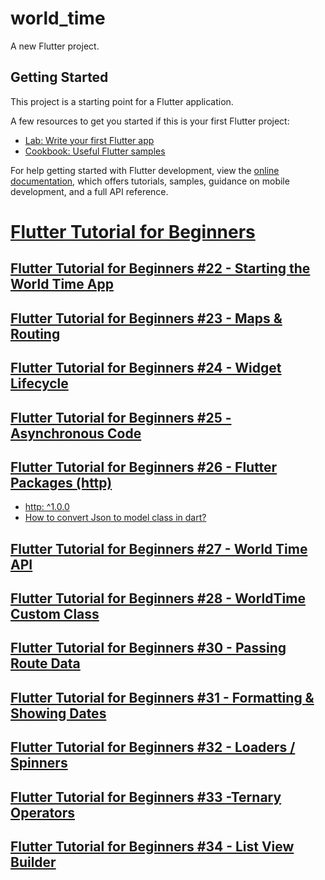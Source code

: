 # world_time

A new Flutter project.

## Getting Started

This project is a starting point for a Flutter application.

A few resources to get you started if this is your first Flutter project:

- [Lab: Write your first Flutter app](https://docs.flutter.dev/get-started/codelab)
- [Cookbook: Useful Flutter samples](https://docs.flutter.dev/cookbook)

For help getting started with Flutter development, view the
[online documentation](https://docs.flutter.dev/), which offers tutorials,
samples, guidance on mobile development, and a full API reference.

# [Flutter Tutorial for Beginners](https://www.youtube.com/playlist?list=PL4cUxeGkcC9jLYyp2Aoh6hcWuxFDX6PBJ)
## [Flutter Tutorial for Beginners #22 - Starting the World Time App](https://www.youtube.com/watch?v=WghpP9W2vXo&list=PL4cUxeGkcC9jLYyp2Aoh6hcWuxFDX6PBJ&index=23)
## [Flutter Tutorial for Beginners #23 - Maps & Routing](https://www.youtube.com/watch?v=WG5tJIAq5b0&list=PL4cUxeGkcC9jLYyp2Aoh6hcWuxFDX6PBJ&index=23)
## [Flutter Tutorial for Beginners #24 - Widget Lifecycle](https://www.youtube.com/watch?v=pDzQGolJayE&list=PL4cUxeGkcC9jLYyp2Aoh6hcWuxFDX6PBJ&index=25)
## [Flutter Tutorial for Beginners #25 - Asynchronous Code](https://www.youtube.com/watch?v=nHsxIQ9KMn0&list=PL4cUxeGkcC9jLYyp2Aoh6hcWuxFDX6PBJ&index=26)
## [Flutter Tutorial for Beginners #26 - Flutter Packages (http)](https://www.youtube.com/watch?v=WdXcJdhWcEY&list=PL4cUxeGkcC9jLYyp2Aoh6hcWuxFDX6PBJ&index=27)
* [http: ^1.0.0](https://pub.dev/packages/http/example)
* [How to convert Json to model class in dart?](https://stackoverflow.com/questions/71946696/how-to-convert-json-to-model-class-in-dart)
## [Flutter Tutorial for Beginners #27 - World Time API](https://www.youtube.com/watch?v=AqsmaT1U6sQ&list=PL4cUxeGkcC9jLYyp2Aoh6hcWuxFDX6PBJ&index=27)
## [Flutter Tutorial for Beginners #28 - WorldTime Custom Class](https://www.youtube.com/watch?v=9lCQhwo8WT4&list=PL4cUxeGkcC9jLYyp2Aoh6hcWuxFDX6PBJ&index=28)
## [Flutter Tutorial for Beginners #30 - Passing Route Data](https://www.youtube.com/watch?v=KIAwGfnoteE&list=PL4cUxeGkcC9jLYyp2Aoh6hcWuxFDX6PBJ&index=31)
## [Flutter Tutorial for Beginners #31 - Formatting & Showing Dates](https://www.youtube.com/watch?v=c7Ap0iLwv6k&list=PL4cUxeGkcC9jLYyp2Aoh6hcWuxFDX6PBJ&index=31)
## [Flutter Tutorial for Beginners #32 - Loaders / Spinners](https://www.youtube.com/watch?v=nLlVANBmFJM&list=PL4cUxeGkcC9jLYyp2Aoh6hcWuxFDX6PBJ&index=33)
## [Flutter Tutorial for Beginners #33 -Ternary Operators](https://www.youtube.com/watch?v=NDulhXVcLuI&list=PL4cUxeGkcC9jLYyp2Aoh6hcWuxFDX6PBJ&index=33)
## [Flutter Tutorial for Beginners #34 - List View Builder](https://www.youtube.com/watch?v=TdWhYERuv7g&list=PL4cUxeGkcC9jLYyp2Aoh6hcWuxFDX6PBJ&index=34)